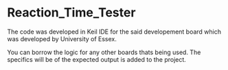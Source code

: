 # Reaction_Time_Tester

The code was developed in Keil IDE for the said developement board
which was developed by University of Essex.

You can borrow the logic for any other boards thats being used.
The specifics will be of the expected output is added to the project.
